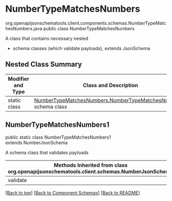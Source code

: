 # NumberTypeMatchesNumbers
org.openapijsonschematools.client.components.schemas.NumberTypeMatchesNumbers.java
public class NumberTypeMatchesNumbers

A class that contains necessary nested
- schema classes (which validate payloads), extends JsonSchema

## Nested Class Summary
| Modifier and Type | Class and Description |
| ----------------- | ---------------------- |
| static class | [NumberTypeMatchesNumbers.NumberTypeMatchesNumbers1](#numbertypematchesnumbers1)<br> schema class |

## NumberTypeMatchesNumbers1
public static class NumberTypeMatchesNumbers1<br>
extends NumberJsonSchema

A schema class that validates payloads

| Methods Inherited from class org.openapijsonschematools.client.schemas.NumberJsonSchema |
| ------------------------------------------------------------------ |
| validate                                                           |

[[Back to top]](#top) [[Back to Component Schemas]](../../../README.md#Component-Schemas) [[Back to README]](../../../README.md)
